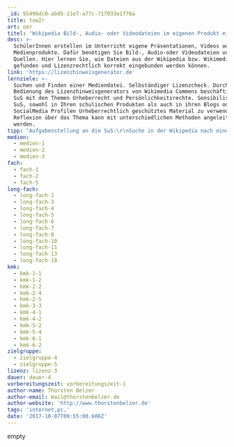 ```yaml
---
_id: 95496dc0-ab45-11e7-a77c-717033e1f76a
title: tuw2r
art: oer
titel: 'Wikipedia Bild-, Audio- oder Videodateien im eigenen Produkt einsetzen'
desc: >-
  SchülerInnen erstellen im Unterricht eigene Präsentationen, Videos oder andere
  Medienprodukte. Dafür benötigen Sie Bild-, Audio-oder Videodateien von anderen
  Quellen. Hier lernen Sie, wie Dateien aus der Wikipedia bzw. Wikimedia Commons
  gefunden und Lizenzrechtlich korrekt eingebunden werden können.
link: 'https://lizenzhinweisgenerator.de'
lernziele: >-
  Suchen und Finden einer Mediendatei. Selbständiger Lizenzcheck. Durch die
  Bedienung des Lizenzhinweisgenerators von Wikimedia Commens beschäftigen sich
  SuS mit den Themen Urheberrecht und Persönlichkeitsrechte. Sensibilisieren der
  SuS, sowohl in Ihren schulischen Produkten als auch in ihren Blogs oder
  SocialMedia Profilen Urheberrechtlich geschütztes Material zu verwenden.
  Reflexion über das Thema kann mit unterschiedlichen Methoden angeleitet
  werden.
tipp: "Aufgabenstellung an die SuS:\r\nSuche in der Wikipedia nach einem Thema, das dich persönlich interessiert. (Ideen: Schloß Karlsruhe, Minecraft, Lieblingsband, Youtuber...) - schaue welche Mediendateien im Artikel angeboten werden. Checke mit Hilfe des Lizenzhinweisgenerators ob und wie du diese Medien in deine schulischen oder privaten Nutzung verwenden kannst.\r\nMögliche Reflektionsfragen:\r\nWelche Gedanken kommen dir beim recherchieren?\r\nIst die Plattform leicht zu bedienen?\r\nWo hast du bisher gesucht?\r\nWelche Plattformen gibt es noch und wie dürfen diese Medien benutzt werden (Bsp. Pixabay, Google Suche, KENNT DER REVIER*IN noch Portale)"
medien:
  - medien-1
  - medien-2
  - medien-3
fach:
  - fach-1
  - fach-2
  - fach-5
long-fach:
  - long-fach-1
  - long-fach-3
  - long-fach-4
  - long-fach-5
  - long-fach-6
  - long-fach-7
  - long-fach-8
  - long-fach-10
  - long-fach-11
  - long-fach-13
  - long-fach-18
kmk:
  - kmk-1-1
  - kmk-1-2
  - kmk-2-2
  - kmk-2-4
  - kmk-2-5
  - kmk-3-3
  - kmk-4-1
  - kmk-4-2
  - kmk-5-2
  - kmk-5-4
  - kmk-6-1
  - kmk-6-2
zielgruppe:
  - zielgruppe-4
  - zielgruppe-5
lizenz: lizenz-3
dauer: dauer-4
vorbereitungszeit: vorbereitungszeit-1
author-name: Thorsten Belzer
author-email: mail@thorstenbelzer.de
author-website: 'http://www.thorstenbelzer.de'
tags: 'internet,pc,'
date: '2017-10-07T09:55:00.606Z'
---
```

empty
